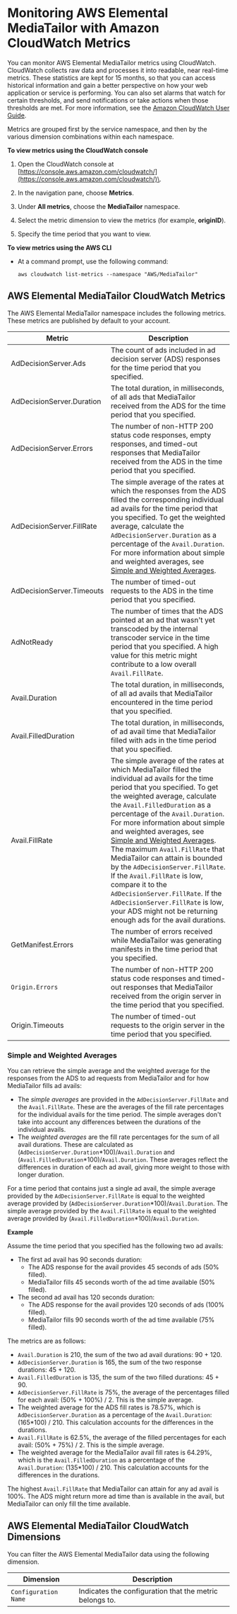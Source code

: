 # Monitoring AWS Elemental MediaTailor with Amazon CloudWatch Metrics<a name="monitoring-cloudwatch-metrics"></a>

You can monitor AWS Elemental MediaTailor metrics using CloudWatch\. CloudWatch collects raw data and processes it into readable, near real\-time metrics\. These statistics are kept for 15 months, so that you can access historical information and gain a better perspective on how your web application or service is performing\. You can also set alarms that watch for certain thresholds, and send notifications or take actions when those thresholds are met\. For more information, see the [Amazon CloudWatch User Guide](https://docs.aws.amazon.com/AmazonCloudWatch/latest/monitoring/)\.

Metrics are grouped first by the service namespace, and then by the various dimension combinations within each namespace\.

**To view metrics using the CloudWatch console**

1. Open the CloudWatch console at [https://console.aws.amazon.com/cloudwatch/](https://console.aws.amazon.com/cloudwatch/)\.

1. In the navigation pane, choose **Metrics**\.

1. Under **All metrics**, choose the **MediaTailor** namespace\. 

1. Select the metric dimension to view the metrics \(for example, **originID**\)\.

1. Specify the time period that you want to view\. 

**To view metrics using the AWS CLI**
+ At a command prompt, use the following command:

  ```
  aws cloudwatch list-metrics --namespace "AWS/MediaTailor"
  ```

## AWS Elemental MediaTailor CloudWatch Metrics<a name="metrics"></a>

The AWS Elemental MediaTailor namespace includes the following metrics\. These metrics are published by default to your account\. 


| Metric | Description | 
| --- | --- | 
| AdDecisionServer\.Ads |  The count of ads included in ad decision server \(ADS\) responses for the time period that you specified\.  | 
| AdDecisionServer\.Duration | The total duration, in milliseconds, of all ads that MediaTailor received from the ADS for the time period that you specified\.  | 
| AdDecisionServer\.Errors |  The number of non\-HTTP 200 status code responses, empty responses, and timed\-out responses that MediaTailor received from the ADS in the time period that you specified\.  | 
| AdDecisionServer\.FillRate | The simple average of the rates at which the responses from the ADS filled the corresponding individual ad avails for the time period that you specified\. To get the weighted average, calculate the `AdDecisionServer.Duration` as a percentage of the `Avail.Duration`\. For more information about simple and weighted averages, see [Simple and Weighted Averages](#metrics-simple-average)\. | 
| AdDecisionServer\.Timeouts |  The number of timed\-out requests to the ADS in the time period that you specified\.  | 
| AdNotReady |  The number of times that the ADS pointed at an ad that wasn't yet transcoded by the internal transcoder service in the time period that you specified\. A high value for this metric might contribute to a low overall `Avail.FillRate`\.  | 
| Avail\.Duration | The total duration, in milliseconds, of all ad avails that MediaTailor encountered in the time period that you specified\.  | 
| Avail\.FilledDuration | The total duration, in milliseconds, of ad avail time that MediaTailor filled with ads in the time period that you specified\. | 
| Avail\.FillRate |  The simple average of the rates at which MediaTailor filled the individual ad avails for the time period that you specified\.  To get the weighted average, calculate the `Avail.FilledDuration` as a percentage of the `Avail.Duration`\. For more information about simple and weighted averages, see [Simple and Weighted Averages](#metrics-simple-average)\. The maximum `Avail.FillRate` that MediaTailor can attain is bounded by the `AdDecisionServer.FillRate`\. If the `Avail.FillRate` is low, compare it to the `AdDecisionServer.FillRate`\. If the `AdDecisionServer.FillRate` is low, your ADS might not be returning enough ads for the avail durations\.   | 
| GetManifest\.Errors |  The number of errors received while MediaTailor was generating manifests in the time period that you specified\.  | 
|  `Origin.Errors`  |  The number of non\-HTTP 200 status code responses and timed\-out responses that MediaTailor received from the origin server in the time period that you specified\.  | 
| Origin\.Timeouts |  The number of timed\-out requests to the origin server in the time period that you specified\.  | 

### Simple and Weighted Averages<a name="metrics-simple-average"></a>

You can retrieve the simple average and the weighted average for the responses from the ADS to ad requests from MediaTailor and for how MediaTailor fills ad avails: 
+ The *simple averages* are provided in the `AdDecisionServer.FillRate` and the `Avail.FillRate`\. These are the averages of the fill rate percentages for the individual avails for the time period\. The simple averages don't take into account any differences between the durations of the individual avails\.
+ The *weighted averages* are the fill rate percentages for the sum of all avail durations\. These are calculated as \(`AdDecisionServer.Duration`\*100\)/`Avail.Duration` and \(`Avail.FilledDuration`\*100\)/`Avail.Duration`\. These averages reflect the differences in duration of each ad avail, giving more weight to those with longer duration\. 

For a time period that contains just a single ad avail, the simple average provided by the `AdDecisionServer.FillRate` is equal to the weighted average provided by \(`AdDecisionServer.Duration`\*100\)/`Avail.Duration`\. The simple average provided by the `Avail.FillRate` is equal to the weighted average provided by \(`Avail.FilledDuration`\*100\)/`Avail.Duration`\. 

**Example**

Assume the time period that you specified has the following two ad avails:
+ The first ad avail has 90 seconds duration:
  + The ADS response for the avail provides 45 seconds of ads \(50% filled\)\. 
  + MediaTailor fills 45 seconds worth of the ad time available \(50% filled\)\.
+ The second ad avail has 120 seconds duration: 
  + The ADS response for the avail provides 120 seconds of ads \(100% filled\)\. 
  + MediaTailor fills 90 seconds worth of the ad time available \(75% filled\)\.

The metrics are as follows: 
+ `Avail.Duration` is 210, the sum of the two ad avail durations: 90 \+ 120\.
+ `AdDecisionServer.Duration` is 165, the sum of the two response durations: 45 \+ 120\.
+ `Avail.FilledDuration` is 135, the sum of the two filled durations: 45 \+ 90\. 
+ `AdDecisionServer.FillRate` is 75%, the average of the percentages filled for each avail: \(50% \+ 100%\) / 2\. This is the simple average\.
+ The weighted average for the ADS fill rates is 78\.57%, which is `AdDecisionServer.Duration` as a percentage of the `Avail.Duration`: \(165\*100\) / 210\. This calculation accounts for the differences in the durations\. 
+ `Avail.FillRate` is 62\.5%, the average of the filled percentages for each avail: \(50% \+ 75%\) / 2\. This is the simple average\.
+ The weighted average for the MediaTailor avail fill rates is 64\.29%, which is the `Avail.FilledDuration` as a percentage of the `Avail.Duration`: \(135\*100\) / 210\. This calculation accounts for the differences in the durations\. 

The highest `Avail.FillRate` that MediaTailor can attain for any ad avail is 100%\. The ADS might return more ad time than is available in the avail, but MediaTailor can only fill the time available\. 

## AWS Elemental MediaTailor CloudWatch Dimensions<a name="dimensions"></a>

You can filter the AWS Elemental MediaTailor data using the following dimension\.


| Dimension | Description | 
| --- | --- | 
|  `Configuration Name`  |  Indicates the configuration that the metric belongs to\.  | 